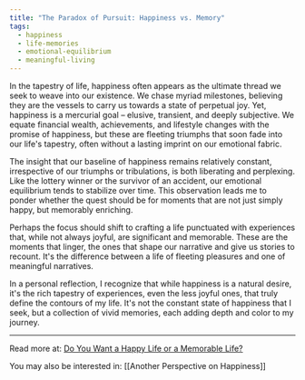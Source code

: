 ```yaml
---
title: "The Paradox of Pursuit: Happiness vs. Memory"
tags:
  - happiness
  - life-memories
  - emotional-equilibrium
  - meaningful-living
---
```

In the tapestry of life, happiness often appears as the ultimate thread we seek to weave into our existence. We chase myriad milestones, believing they are the vessels to carry us towards a state of perpetual joy. Yet, happiness is a mercurial goal – elusive, transient, and deeply subjective. We equate financial wealth, achievements, and lifestyle changes with the promise of happiness, but these are fleeting triumphs that soon fade into our life's tapestry, often without a lasting imprint on our emotional fabric.

The insight that our baseline of happiness remains relatively constant, irrespective of our triumphs or tribulations, is both liberating and perplexing. Like the lottery winner or the survivor of an accident, our emotional equilibrium tends to stabilize over time. This observation leads me to ponder whether the quest should be for moments that are not just simply happy, but memorably enriching.

Perhaps the focus should shift to crafting a life punctuated with experiences that, while not always joyful, are significant and memorable. These are the moments that linger, the ones that shape our narrative and give us stories to recount. It's the difference between a life of fleeting pleasures and one of meaningful narratives.

In a personal reflection, I recognize that while happiness is a natural desire, it's the rich tapestry of experiences, even the less joyful ones, that truly define the contours of my life. It's not the constant state of happiness that I seek, but a collection of vivid memories, each adding depth and color to my journey.

----

Read more at: [Do You Want a Happy Life or a Memorable Life?](https://blog.nateliason.com/p/do-you-want-a-happy-life-or-a-memorable?utm_source=post-email-title&publication_id=882098&post_id=138649604&utm_campaign=email-post-title&isFreemail=true&r=m02zp&utm_medium=email)

You may also be interested in: [[Another Perspective on Happiness]]